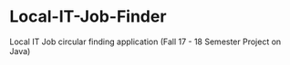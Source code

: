 # Local-IT-Job-Finder
Local IT Job circular finding application (Fall 17 - 18 Semester Project on Java)

